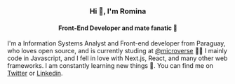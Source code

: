 
<h3 align="center">Hi 👋, I'm Romina</h3>
<h4 align="center">Front-End Developer and mate fanatic 🧉 </h4>

I'm a Information Systems Analyst and Front-end developer from Paraguay, who loves open source, and is currently studing at [@microverse](https://www.microverse.org/) 👩‍💻
I mainly code in Javascript, and I fell in love with Next.js, React, and many other web frameworks. I am constantly learning new things 💭. 
You can find me on [Twitter](https://twitter.com/romina_pati) or [Linkedin](https://www.linkedin.com/in/romina-patino/).
